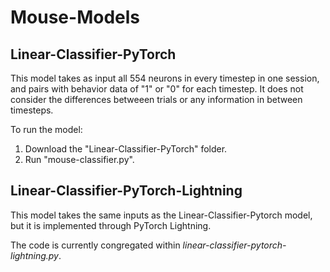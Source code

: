 # Mouse-Models

## Linear-Classifier-PyTorch

This model takes as input all 554 neurons in every timestep in one session, and pairs with behavior data of "1" or "0" for each timestep.
It does not consider the differences betweeen trials or any information in between timesteps.

To run the model:

1. Download the "Linear-Classifier-PyTorch" folder.
2. Run "mouse-classifier.py".


## Linear-Classifier-PyTorch-Lightning

This model takes the same inputs as the Linear-Classifier-Pytorch model, but it is implemented through PyTorch Lightning. 

The code is currently congregated within *linear-classifier-pytorch-lightning.py*. 


